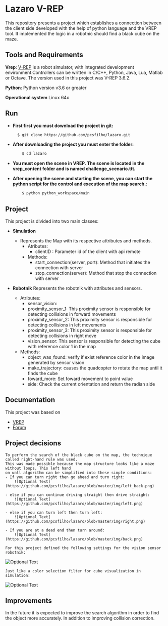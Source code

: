 # Lazaro V-REP
This repository presents a project which establishes a connection between the client side developed with the help of python language and the VREP tool. It implemented the logic in a robotnic should find a black cube on the maze.

## Tools and Requirements

**Vrep**:
[V-REP](http://www.coppeliarobotics.com/) is a robot simulator, with integrated development environment.Controllers can be written in C/C++, Python, Java, Lua, Matlab or Octave. The version used in this project was V-REP 3.6.2.

**Python**:
Python version v3.6 or greater 

**Operational system**
Linux 64x

## Run
- **First first you must download the project in git:**

  ```bash
    $ git clone https://github.com/pcsfilho/lazaro.git
    ```
- **After downloading the project you must enter the folder:**

    ```bash
        $ cd lazaro
    ```

- **You must open the scene in VREP. The scene is located in the vrep_content folder and is named challenge_scenario.ttt.**
- **After opening the scene and starting the scene, you can start the python script for the control and execution of the map search.**:

    ```bash
        $ python python_workspace/main
    ```

## Project
This project is divided into two main classes:
- **Simulation**
    - Represents the Map with its respective attributes and methods.
        - Atributes:
            - clientID : Parameter id of the client with api remote
        - Methods:
            - start_connection(server, port): Method that initiates the connection with server
            - stop_connection(server): Method that stop the connection with server
        
- **Robotnik**
Represents the robotnik with attributes and sensors.
    - Atributes:
        - sensor_vision:
        - proximity_sensor_1: This proximity sensor is responsible for detecting collisions in forward movements
        - proximity_sensor_2: This proximity sensor is responsible for detecting collisions in left movements
        - proximity_sensor_3: This proximity sensor is responsible for detecting collisions in right move
        - vision_sensor: This sensor is responsible for detecting the cube with reference color 1 in the map
    - Methods:
        - object_was_found: verify if exist reference color in the image generated by sensor vision
        - make_trajectory: causes the quadcopter to rotate the map until it finds the cube
        - foward_more: Set foward movement to point value
        - side: Check the current orientation and return the radian side

## Documentation
This project was based on
- [VREP](http://www.coppeliarobotics.com/helpFiles/)
- [Forum](http://www.forum.coppeliarobotics.com)

## Project decisions
    To perform the search of the black cube on the map, the technique called right-hand rule was used.
    This was made possible because the map structure looks like a maze without loops. This left hand 
    on wall algorithm can be simplified into these simple conditions:
    - If you can turn right then go ahead and turn right:
        ![Optional Text](https://github.com/pcsfilho/lazaro/blob/master/img/left_back.png)

    - else if you can continue driving straight then drive straight:
        ![Optional Text](https://github.com/pcsfilho/lazaro/blob/master/img/left.png)

    - else if you can turn left then turn left:
        ![Optional Text](https://github.com/pcsfilho/lazaro/blob/master/img/right.png)

    - If you are at a dead end then turn around:
        ![Optional Text](https://github.com/pcsfilho/lazaro/blob/master/img/back.png)

    For this project defined the following settings for the vision sensor robotnik:

![Optional Text](https://github.com/pcsfilho/lazaro/blob/master/img/pespective.png)

    Just like a color selection filter for cube visualization in simulation:

![Optional Text](https://github.com/pcsfilho/lazaro/blob/master/img/filter.png)

## Improvements
In the future it is expected to improve the search algorithm in order to find the object more accurately.
In addition to improving collision correction.